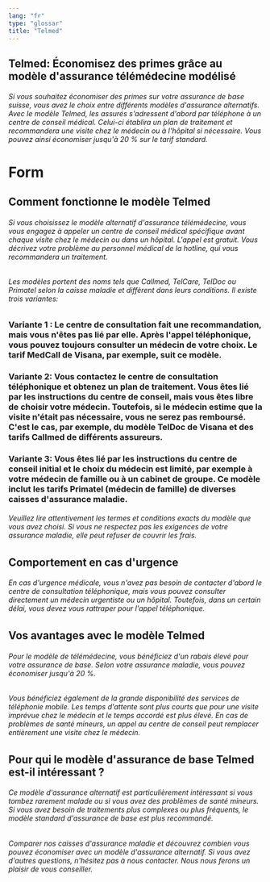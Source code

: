```yaml
---
lang: "fr"
type: "glossar"
title: "Telmed"
---
```


## Telmed: Économisez des primes grâce au modèle d'assurance télémédecine modélisé

###### Si vous souhaitez économiser des primes sur votre assurance de base suisse, vous avez le choix entre différents modèles d'assurance alternatifs. Avec le modèle Telmed, les assurés s'adressent d'abord par téléphone à un centre de conseil médical. Celui-ci établira un plan de traitement et recommandera une visite chez le médecin ou à l'hôpital si nécessaire. Vous pouvez ainsi économiser jusqu'à 20 % sur le tarif standard.

# Form

## Comment fonctionne le modèle Telmed

###### Si vous choisissez le modèle alternatif d'assurance télémédecine, vous vous engagez à appeler un centre de conseil médical spécifique avant chaque visite chez le médecin ou dans un hôpital. L'appel est gratuit. Vous décrivez votre problème au personnel médical de la hotline, qui vous recommandera un traitement.

###### Les modèles portent des noms tels que Callmed, TelCare, TelDoc ou Primatel selon la caisse maladie et diffèrent dans leurs conditions. Il existe trois variantes:

### Variante 1 : Le centre de consultation fait une recommandation, mais vous n'êtes pas lié par elle. Après l'appel téléphonique, vous pouvez toujours consulter un médecin de votre choix. Le tarif MedCall de Visana, par exemple, suit ce modèle.

### Variante 2: Vous contactez le centre de consultation téléphonique et obtenez un plan de traitement. Vous êtes lié par les instructions du centre de conseil, mais vous êtes libre de choisir votre médecin. Toutefois, si le médecin estime que la visite n'était pas nécessaire, vous ne serez pas remboursé. C'est le cas, par exemple, du modèle TelDoc de Visana et des tarifs Callmed de différents assureurs.

### Variante 3: Vous êtes lié par les instructions du centre de conseil initial et le choix du médecin est limité, par exemple à votre médecin de famille ou à un cabinet de groupe. Ce modèle inclut les tarifs Primatel (médecin de famille) de diverses caisses d'assurance maladie.

###### Veuillez lire attentivement les termes et conditions exacts du modèle que vous avez choisi. Si vous ne respectez pas les exigences de votre assurance maladie, elle peut refuser de couvrir les frais.

## Comportement en cas d'urgence

###### En cas d'urgence médicale, vous n'avez pas besoin de contacter d'abord le centre de consultation téléphonique, mais vous pouvez consulter directement un médecin urgentiste ou un hôpital. Toutefois, dans un certain délai, vous devez vous rattraper pour l'appel téléphonique.

## Vos avantages avec le modèle Telmed

###### Pour le modèle de télémédecine, vous bénéficiez d'un rabais élevé pour votre assurance de base. Selon votre assurance maladie, vous pouvez économiser jusqu'à 20 %.

###### Vous bénéficiez également de la grande disponibilité des services de téléphonie mobile. Les temps d'attente sont plus courts que pour une visite imprévue chez le médecin et le temps accordé est plus élevé. En cas de problèmes de santé mineurs, un appel au centre de conseil peut remplacer entièrement une visite chez le médecin.

## Pour qui le modèle d'assurance de base Telmed est-il intéressant ?

###### Ce modèle d'assurance alternatif est particulièrement intéressant si vous tombez rarement malade ou si vous avez des problèmes de santé mineurs. Si vous avez besoin de traitements plus complexes ou plus fréquents, le modèle standard d'assurance de base est plus recommandé.

###### Comparer nos caisses d'assurance maladie et découvrez combien vous pouvez économiser avec un modèle d'assurance alternatif. Si vous avez d'autres questions, n'hésitez pas à nous contacter. Nous nous ferons un plaisir de vous conseiller.
